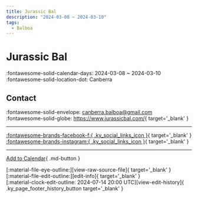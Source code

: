 ```yaml
---
title: Jurassic Bal
description: "2024-03-08 ~ 2024-03-10"
tags:
  - Balboa
---
```


# Jurassic Bal 

:fontawesome-solid-calendar-days: 2024-03-08 ~ 2024-03-10  
:fontawesome-solid-location-dot: Canberra  

## Contact

:fontawesome-solid-envelope: <canberra.balboa@gmail.com>  
:fontawesome-solid-globe: <https://www.jurassicbal.com/>{ target='_blank' }  

---

 [:fontawesome-brands-facebook-f:{ .ky_social_links_icon }](https://www.facebook.com/profile.php?id=100090530533352){ target='_blank' } [:fontawesome-brands-instagram:{ .ky_social_links_icon }](https://instagram.com/jurassic_bal){ target='_blank' }

---

[Add to Calendar](https://swing.news/ics/en/2024/au/jurassic-bal-2024.ics){ .md-button }

<div class="ky_page_footer" markdown>
<div class="ky_page_footer_trailing" markdown="span">
[:material-file-eye-outline:][view-raw-source-file]{ target='_blank' }
[:material-file-edit-outline:][edit-info]{ target='_blank' }
</div>
<div class="ky_page_footer_leading" markdown="span">
[:material-clock-edit-outline: 2024-07-14 20:00 UTC][view-edit-history]{ .ky_page_footer_history_button target='_blank' }
</div>
</div>

[view-raw-source-file]: https://github.com/swingdance/events/blob/main/2024/au/jurassic-bal-2024.json "View Raw Source File"
[edit-info]: https://github.com/swingdance/events/issues/new?assignees=&labels=update+event&projects=&template=03-update_entity.yml&title=%5B2024%2Fau%5D%20Jurassic%20Bal&region=au&year=2024&id=jurassic-bal-2024&name=Jurassic%20Bal&org_id= "Edit Info"

[view-edit-history]: https://github.com/swingdance/events/commits/main/2024/au/jurassic-bal-2024.json "View Edit History"
